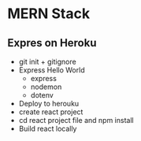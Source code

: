 # MERN Stack

## Expres on Heroku

* git init + gitignore
* Express Hello World
    * express
    * nodemon
    * dotenv
* Deploy to herouku
* create react project 
* cd react project file and npm install
* Build react locally 